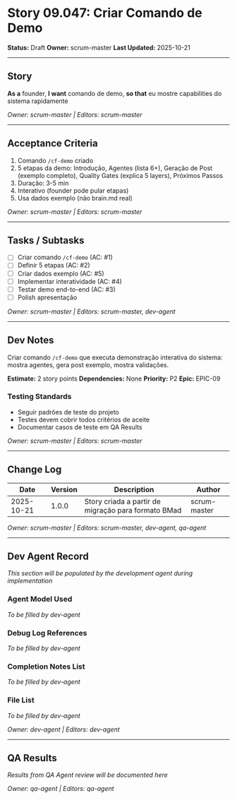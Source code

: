 # Story 09.047: Criar Comando de Demo

**Status:** Draft
**Owner:** scrum-master
**Last Updated:** 2025-10-21

---

## Story

**As a** founder,
**I want** comando de demo,
**so that** eu mostre capabilities do sistema rapidamente

*Owner: scrum-master | Editors: scrum-master*

---

## Acceptance Criteria

1. Comando `/cf-demo` criado
2. 5 etapas da demo: Introdução, Agentes (lista 6+), Geração de Post (exemplo completo), Quality Gates (explica 5 layers), Próximos Passos
3. Duração: 3-5 min
4. Interativo (founder pode pular etapas)
5. Usa dados exemplo (não brain.md real)

*Owner: scrum-master | Editors: scrum-master*

---

## Tasks / Subtasks

- [ ] Criar comando `/cf-demo` (AC: #1)
- [ ] Definir 5 etapas (AC: #2)
- [ ] Criar dados exemplo (AC: #5)
- [ ] Implementar interatividade (AC: #4)
- [ ] Testar demo end-to-end (AC: #3)
- [ ] Polish apresentação

*Owner: scrum-master | Editors: scrum-master, dev-agent*

---

## Dev Notes

Criar comando `/cf-demo` que executa demonstração interativa do sistema: mostra agentes, gera post exemplo, mostra validações.

**Estimate:** 2 story points
**Dependencies:** None
**Priority:** P2
**Epic:** EPIC-09

### Testing Standards

- Seguir padrões de teste do projeto
- Testes devem cobrir todos critérios de aceite
- Documentar casos de teste em QA Results

*Owner: scrum-master | Editors: scrum-master*

---

## Change Log

| Date | Version | Description | Author |
|------|---------|-------------|--------|
| 2025-10-21 | 1.0.0 | Story criada a partir de migração para formato BMad | scrum-master |

*Owner: scrum-master | Editors: scrum-master, dev-agent, qa-agent*

---

## Dev Agent Record

*This section will be populated by the development agent during implementation*

### Agent Model Used

*To be filled by dev-agent*

### Debug Log References

*To be filled by dev-agent*

### Completion Notes List

*To be filled by dev-agent*

### File List

*To be filled by dev-agent*

*Owner: dev-agent | Editors: dev-agent*

---

## QA Results

*Results from QA Agent review will be documented here*

*Owner: qa-agent | Editors: qa-agent*
